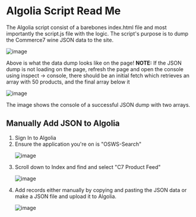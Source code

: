<h1>Algolia Script Read Me</h1>
<p>
  The Algolia script consist of a barebones index.html file and most importantly the script.js file with the logic. The script's purpose is to dump the Commerce7 wine JSON data to the site.
</p>

![image](https://user-images.githubusercontent.com/107439981/207158899-51e26142-cd50-4f37-bd22-2b1039c2c504.png)

<p>
  Above is what the data dump looks like on the page! <strong>NOTE:</strong> If the JSON dump is not loading on the page, refresh the page and open the console using inspect -> console, there should be an initial fetch which retrieves an array with 50 products, and the final array below it 
</p>

![image](https://user-images.githubusercontent.com/107439981/207164687-689d0c7a-7ed0-46d9-a301-fc5329094807.png)

<caption>The image shows the console of a successful JSON dump with two arrays.</caption>
 
 <h2>Manually Add JSON to Algolia</h2>
 <ol>
  <li>Sign In to Algolia</li>
  <li>Ensure the application you're on is "OSWS-Search"</li>
  
  ![image](https://user-images.githubusercontent.com/107439981/207161042-579e2f56-f03e-4357-ba1e-84f7121833a0.png)

  <li>Scroll down to Index and find and select "C7 Product Feed"</li>
  
  ![image](https://user-images.githubusercontent.com/107439981/207161333-3733e85e-b224-4f9a-87de-dbe383ef1413.png)

  <li>Add records either manually by copying and pasting the JSON data or make a JSON file and upload it to Algolia.</li>
  
  ![image](https://user-images.githubusercontent.com/107439981/207161579-72fc9201-a2e1-42cd-9800-ab55d2e98096.png)

 <ol>
